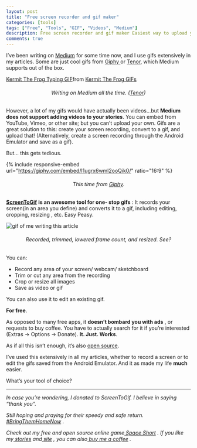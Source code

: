 ```yaml
---
layout: post
title: "Free screen recorder and gif maker"
categories: [tools]
tags: ["Free", "Tools", "GIF", "Videos", "Medium"]
description: Free screen recorder and gif maker Easiest way to upload your videos to Medium
comments: true
---
```


I’ve been writing on [Medium](https://medium.com/@dsavir-h) for some time now, and I use gifs extensively in
my articles. Some are just cool gifs from [Giphy ](https://giphy.com/)or
[Tenor](https://tenor.com/), which Medium supports out of the box.

<div class="tenor-gif-embed" data-postid="16527898" data-share-method="host" data-aspect-ratio="1.78771" data-width="100%"><a href="https://tenor.com/view/kermit-the-frog-typing-busy-typewriter-writing-gif-16527898">Kermit The Frog Typing GIF</a>from <a href="https://tenor.com/search/kermit+the+frog-gifs">Kermit The Frog GIFs</a></div> <script type="text/javascript" async src="https://tenor.com/embed.js"></script>

<h6 style="text-align: center;">Writing on Medium all the time. (<a href="https://tenor.com/view/kermit-the-
frog-typing-busy-typewriter-writing-gif-16527898">Tenor</a>)</h6>

However, a lot of my gifs would have actually been videos…but **Medium does
not support adding videos to your stories**. You can embed from YouTube,
Vimeo, or other site; but you can’t upload your own. Gifs are a great solution
to this: create your screen recording, convert to a gif, and upload that!
(Alternatively, create a screen recording through the Android Emulator and
save as a gif).

But… this gets tedious.

{% include responsive-embed url="https://giphy.com/embed/l1ugrx6wml2ooQik0/" ratio="16:9" %}

<h6 style="text-align: center;">This time from <a href="https://giphy.com/gifs/filmeditor-movie-
comedy-l1ugrx6wml2ooQik0">Giphy</a>.</h6>

[ **ScreenToGif**](https://www.screentogif.com/) **is an awesome tool for one-
stop gifs** : It records your screen(in an area you define) and converts it to
a gif, including editing, cropping, resizing , etc. Easy Peasy.

![gif of me writing this article](/assets/images/2023-12-29-free-screen-recorder-and-gif-maker/screen2gif1.gif)

<h6 style="text-align: center;">Recorded, trimmed, lowered frame count, and resized. See?</h6>

You can:

- Record any area of your screen/ webcam/ sketchboard
- Trim or cut any area from the recording
- Crop or resize all images
- Save as video or gif

You can also use it to edit an existing gif.

**For free**.

As opposed to many free apps, it **doesn’t bombard you with ads** , or
requests to buy coffee. You have to actually search for it if you’re
interested (Extras → Options → Donate). **It. Just. Works**.

As if all this isn’t enough, it’s also [open
source](https://github.com/NickeManarin/ScreenToGif).

I’ve used this extensively in all my articles, whether to record a screen or
to edit the gifs saved from the Android Emulator. And it as made my life
**much** easier.

What’s your tool of choice?

<hr>

_In case you’re wondering, I donated to ScreenToGif. I believe in saying
“thank you”._

_Still hoping and praying for their speedy and safe return._[
_#BringThemHomeNow_](https://www.facebook.com/bringhomenow/) _._

_Check out my free and open source online game_[ _Space
Short_](https://danielle-honig.com/space-short) _. If you like my_[
_stories_](/) _and_[ _site_](https://danielle-honig.com/) _, you can also_[
_buy me a coffee_](https://www.buymeacoffee.com/369wkrttu6) _._

